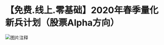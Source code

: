 # 【免费.线上.零基础】2020年春季量化新兵计划（股票Alpha方向）

![图片注释](http://storage-uqer.datayes.com/5e675fb230ccf30183aa8593/fdfb68b0-6447-11ea-9301-0242ac140002)